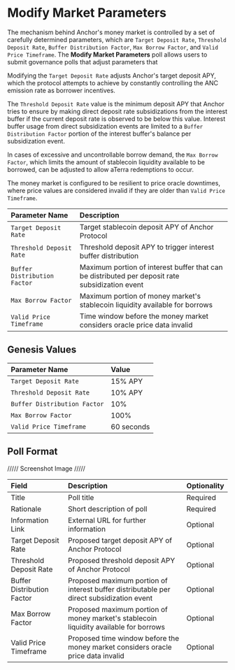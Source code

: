 # Modify Market Parameters

The mechanism behind Anchor's money market is controlled by a set of carefully determined parameters, which are `Target Deposit Rate`, `Threshold Deposit Rate`, `Buffer Distribution Factor`, `Max Borrow Factor`, and `Valid Price Timeframe`. The **Modify Market Parameters** poll allows users to submit governance polls that adjust parameters that 

Modifying the `Target Deposit Rate` adjusts Anchor's target deposit APY, which the protocol attempts to achieve by constantly controlling the ANC emission rate as borrower incentives.

The `Threshold Deposit Rate` value is the minimum deposit APY that Anchor tries to ensure by making direct deposit rate subsidizations from the interest buffer if the current deposit rate is observed to be below this value. Interest buffer usage from direct subsidization events are limited to a `Buffer Distribution Factor` portion of the interest buffer's balance per subsidization event.

In cases of excessive and uncontrollable borrow demand, the `Max Borrow Factor`, which limits the amount of stablecoin liquidity available to be borrowed, can be adjusted to allow aTerra redemptions to occur.

The money market is configured to be resilient to price oracle downtimes, where price values are considered invalid if they are older than `Valid Price Timeframe`.

| Parameter Name | Description |
| :--- | :--- |
| `Target Deposit Rate` | Target stablecoin deposit APY of Anchor Protocol |
| `Threshold Deposit Rate` | Threshold deposit APY to trigger interest buffer distribution |
| `Buffer Distribution Factor` | Maximum portion of interest buffer that can be distributed per deposit rate subsidization event |
| `Max Borrow Factor` | Maximum portion of money market's stablecoin liquidity available for borrows |
| `Valid Price Timeframe` | Time window before the money market considers oracle price data invalid |

## Genesis Values

| Parameter Name | Value |
| :--- | :--- |
| `Target Deposit Rate` | 15% APY |
| `Threshold Deposit Rate` | 10% APY |
| `Buffer Distribution Factor` | 10% |
| `Max Borrow Factor` | 100% |
| `Valid Price Timeframe` | 60 seconds |

## Poll Format

///// Screenshot Image /////

| Field | Description | Optionality |
| :--- | :--- | :--- |
| Title | Poll title | Required |
| Rationale | Short description of poll | Required |
| Information Link | External URL for further information | Optional |
| Target Deposit Rate | Proposed target deposit APY of Anchor Protocol | Optional |
| Threshold Deposit Rate | Proposed threshold deposit APY of Anchor Protocol | Optional |
| Buffer Distribution Factor | Proposed maximum portion of interest buffer distributable per direct subsidization event | Optional |
| Max Borrow Factor | Proposed maximum portion of money market's stablecoin liquidity available for borrows | Optional |
| Valid Price Timeframe | Proposed time window before the money market considers oracle price data invalid | Optional |

